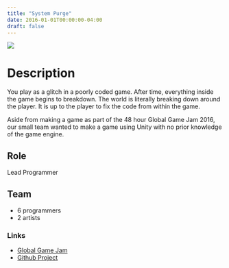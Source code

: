 ```yaml
---
title: "System Purge"
date: 2016-01-01T00:00:00-04:00
draft: false
---
```


![](/images/projects/System_Purge_Title1.png)

# Description
You play as a glitch in a poorly coded game. After time, everything inside the game begins to breakdown. The world is literally breaking down around the player. It is up to the player to fix the code from within the game.

Aside from making a game as part of the 48 hour Global Game Jam 2016, our small team wanted to make a game using Unity with no prior knowledge of the game engine.

## Role
Lead Programmer

## Team
- 6 programmers
- 2 artists

### Links
- [Global Game Jam](https://globalgamejam.org/2016/games/system-purge)
- [Github Project](https://github.com/caleb-brown/System-Purge)